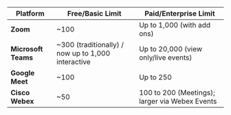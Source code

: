 | Platform            | Free/Basic Limit                                   | Paid/Enterprise Limit                         |
|---------------------|----------------------------------------------------|-----------------------------------------------|
| **Zoom**            | ~100                                               | Up to 1,000 (with add ons)                      |
| **Microsoft Teams** | ~300 (traditionally) / now up to 1,000 interactive   | Up to 20,000 (view only/live events)            |
| **Google Meet**     | ~100                                               | Up to 250                                     |
| **Cisco Webex**     | ~50                                                | 100 to 200 (Meetings); larger via Webex Events     |
